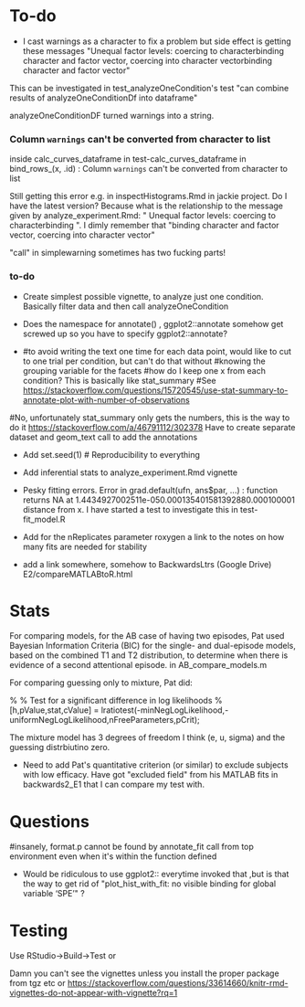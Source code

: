 # To-do

* I cast warnings as a character to fix a problem but side effect is getting these messages 
"Unequal factor levels: coercing to characterbinding character and factor vector, coercing into character vectorbinding character and factor vector"

This can be investigated in test_analyzeOneCondition's test "can combine results of analyzeOneConditionDf into dataframe"

analyzeOneConditionDF turned warnings into a string.

###   Column `warnings` can't be converted from character to list

inside calc_curves_dataframe in test-calc_curves_dataframe
in bind_rows_(x, .id) : 
  Column `warnings` can't be converted from character to list
  
Still getting this error e.g. in inspectHistograms.Rmd in jackie project. Do I have the latest version?  Because what is the relationship to the message given by analyze_experiment.Rmd: " Unequal factor levels: coercing to characterbinding ". I dimly remember that 
"binding character and factor vector, coercing into character vector"

"call" in simplewarning sometimes has two fucking parts!

### to-do

* Create simplest possible vignette, to analyze just one condition. Basically filter data and then call analyzeOneCondition

* Does the namespace for annotate()  , ggplot2::annotate somehow get screwed up so you have to specify ggplot2::annotate?

*   #to avoid writing the text one time for each data point, would like to cut to one trial per condition, but can't do that without
  #knowing the grouping variable for the facets
  #how do I keep one x from each condition? This is basically like stat_summary
  #See https://stackoverflow.com/questions/15720545/use-stat-summary-to-annotate-plot-with-number-of-observations

  #No, unfortunately stat_summary only gets the numbers, this is the way to do it https://stackoverflow.com/a/46791112/302378
  Have to create separate dataset and geom_text call to add the annotations
  
*  Add   set.seed(1) # Reproducibility
to everything

* Add inferential stats to analyze_experiment.Rmd vignette

* Pesky fitting errors.  Error in grad.default(ufn, ans$par, ...) : 
  function returns NA at 1.4434927002511e-050.000135401581392880.000100001 distance from x. I have started a test to investigate this in test-fit_model.R



* Add for the nReplicates parameter roxygen a link to the notes on how many fits are needed for stability 

* add a link somewhere, somehow to BackwardsLtrs (Google Drive) E2/compareMATLABtoR.html 

# Stats

For comparing models, for the AB case of having two episodes, Pat used Bayesian Information Criteria (BIC) for the single- and dual-episode models, based on the combined T1 and T2 distribution, to determine when there is evidence of a second attentional episode.  in AB_compare_models.m

For comparing guessing only to mixture, Pat did:

%         % Test for a significant difference in log likelihoods
%         [h,pValue,stat,cValue] = lratiotest(-minNegLogLikelihood,-uniformNegLogLikelihood,nFreeParameters,pCrit);

The mixture model has 3 degrees of freedom I think (e, u, sigma) and the guessing distrbiutino zero.
    
* Need to add Pat's quantitative criterion (or similar) to exclude subjects with low efficacy. Have got "excluded field" from his MATLAB fits in backwards2_E1 that I can compare my test with.

# Questions

#insanely, format.p cannot be found by annotate_fit call from top environment even when it's within the function defined

* Would be ridiculous to use ggplot2:: everytime invoked that ,but is that the way to get rid of "plot_hist_with_fit: no visible binding for global variable ‘SPE’" ?

# Testing

Use RStudio->Build->Test or 

Damn you can't see the vignettes unless you install the proper package from tgz etc or
https://stackoverflow.com/questions/33614660/knitr-rmd-vignettes-do-not-appear-with-vignette?rq=1